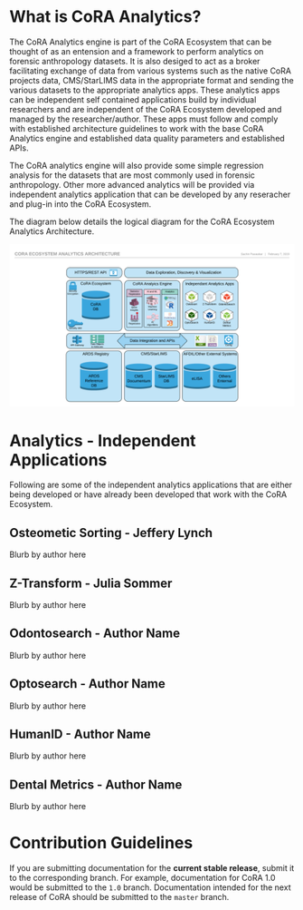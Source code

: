 # What is CoRA Analytics?

The CoRA Analytics engine is part of the CoRA Ecosystem that can be thought of as an entension and a framework to perform analytics on forensic anthropology datasets. It is also desiged to act as a broker facilitating exchange of data from various systems such as the native CoRA projects data, CMS/StarLIMS data in the appropriate format and sending the various datasets to the appropriate analytics apps. These analytics apps can be independent self contained applications build by individual researchers and are independent of the CoRA Ecosystem developed and managed by the researcher/author. These apps must follow and comply with established architecture guidelines to work with the base CoRA Analytics engine and established data quality parameters and established APIs. 

The CoRA analytics engine will also provide some simple regression analysis for the datasets that are most commonly used in forensic anthropology. Other more advanced analytics will be provided via independent analytics application that can be developed by any reseracher and plug-in into the CoRA Ecosystem. 

The diagram below details the logical diagram for the CoRA Ecosystem Analytics Architecture.

![CoRA Ecosystem Analytics Architecture](../images/architecture/Cora-Ecosystem-Analytics-Architecture-Diagram.png)

# Analytics - Independent Applications
Following are some of the independent analytics applications that are either being developed or have already been developed that work with the CoRA Ecosystem.

## Osteometic Sorting - Jeffery Lynch
Blurb by author here

## Z-Transform - Julia Sommer
Blurb by author here

## Odontosearch - Author Name
Blurb by author here

## Optosearch - Author Name
Blurb by author here

## HumanID - Author Name
Blurb by author here

## Dental Metrics - Author Name
Blurb by author here

# Contribution Guidelines

If you are submitting documentation for the **current stable release**, submit it to the corresponding branch. For example, documentation for CoRA 1.0 would be submitted to the `1.0` branch. Documentation intended for the next release of CoRA should be submitted to the `master` branch.
